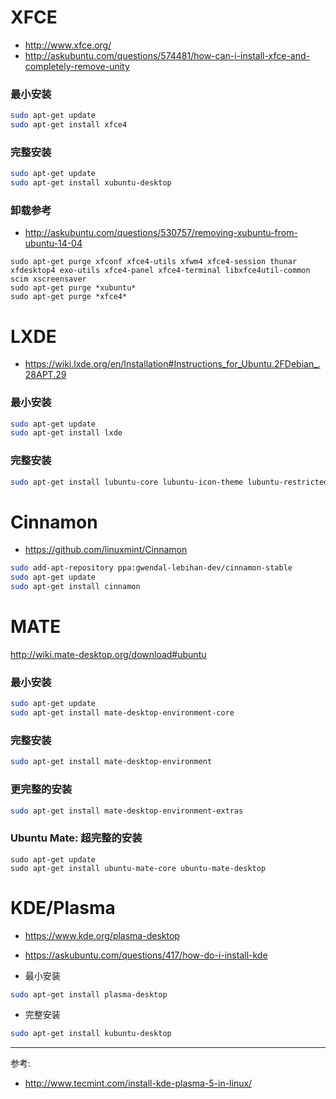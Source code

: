 # XFCE
- http://www.xfce.org/
- http://askubuntu.com/questions/574481/how-can-i-install-xfce-and-completely-remove-unity

### 最小安装
``` bash
sudo apt-get update
sudo apt-get install xfce4
```

### 完整安装
``` bash
sudo apt-get update
sudo apt-get install xubuntu-desktop
```

### 卸载参考
- http://askubuntu.com/questions/530757/removing-xubuntu-from-ubuntu-14-04

```
sudo apt-get purge xfconf xfce4-utils xfwm4 xfce4-session thunar xfdesktop4 exo-utils xfce4-panel xfce4-terminal libxfce4util-common scim xscreensaver
sudo apt-get purge *xubuntu*
sudo apt-get purge *xfce4*
```


# LXDE
- https://wiki.lxde.org/en/Installation#Instructions_for_Ubuntu.2FDebian_.28APT.29

### 最小安装
``` bash
sudo apt-get update
sudo apt-get install lxde
```

### 完整安装
``` bash
sudo apt-get install lubuntu-core lubuntu-icon-theme lubuntu-restricted-extras
```


# Cinnamon
- https://github.com/linuxmint/Cinnamon

``` bash
sudo add-apt-repository ppa:gwendal-lebihan-dev/cinnamon-stable
sudo apt-get update
sudo apt-get install cinnamon
```

# MATE
http://wiki.mate-desktop.org/download#ubuntu

### 最小安装
``` bash
sudo apt-get update
sudo apt-get install mate-desktop-environment-core
```

### 完整安装
``` bash
sudo apt-get install mate-desktop-environment
```

### 更完整的安装
``` bash
sudo apt-get install mate-desktop-environment-extras
```

### Ubuntu Mate: 超完整的安装
```
sudo apt-get update
sudo apt-get install ubuntu-mate-core ubuntu-mate-desktop
```


# KDE/Plasma
- https://www.kde.org/plasma-desktop
- https://askubuntu.com/questions/417/how-do-i-install-kde

- 最小安装
``` bash
sudo apt-get install plasma-desktop
```

- 完整安装
``` bash
sudo apt-get install kubuntu-desktop
```

----

参考:  
- http://www.tecmint.com/install-kde-plasma-5-in-linux/
